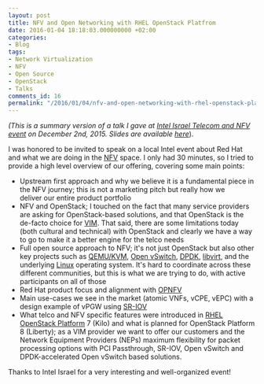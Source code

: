```yaml
---
layout: post
title: NFV and Open Networking with RHEL OpenStack Platfrom
date: 2016-01-04 18:18:03.000000000 +02:00
categories:
- Blog
tags:
- Network Virtualization
- NFV
- Open Source
- OpenStack
- Talks
comments_id: 16
permalink: "/2016/01/04/nfv-and-open-networking-with-rhel-openstack-platfrom/"
---
```

_(This is a summary version of a talk I gave at [Intel Israel Telecom and NFV event](http://www.telecomnews.co.il/%D7%A2%D7%AA%D7%99%D7%93-%D7%A2%D7%95%D7%9C%D7%9D-%D7%94%D7%A1%D7%9C%D7%95%D7%9C%D7%A8-%D7%9B%D7%A0%D7%A1-%D7%90%D7%99%D7%A0%D7%98%D7%9C-Intel-Israel-Telecom-NFV-event-2015.html) on December 2nd, 2015. Slides are available [here](https://github.com/nyechiel/presentation-slides/blob/master/20151202%20-%20Intel%20Israel%20Telecom%20Event%20-%20NFV%20and%20Open%20Networking.pdf)_).

I was honored to be invited to speak on a local Intel event about Red Hat and what we are doing in the [NFV](http://www.etsi.org/technologies-clusters/technologies/nfv) space. I only had 30 minutes, so I tried to provide a high level overview of our offering, covering some&nbsp;main points:

- Upstream first approach and why we believe it is a fundamental piece in the NFV journey; this is not a marketing pitch but really how we deliver&nbsp;our entire product portfolio
- NFV and OpenStack; I touched on the fact that many service providers are asking for OpenStack-based solutions, and that OpenStack is the de-facto choice for [VIM](https://www.ietf.org/proceedings/88/slides/slides-88-opsawg-6.pdf). That said, there are some limitations today (both cultural and technical) with OpenStack and clearly we have a way to go to make it a better engine for the telco needs
- Full open source approach to NFV; it's not just OpenStack but also other key projects such as [QEMU/KVM](http://wiki.qemu.org/Main_Page), [Open vSwitch](http://openvswitch.org/), [DPDK](http://dpdk.org/), [libvirt](http://libvirt.org/), and the underlying [Linux](https://www.kernel.org/) operating system. It's hard to coordinate across these different communities, but this is what we are trying to do, with active participants on all of those
- Red Hat product focus and alignment with [OPNFV](https://www.opnfv.org/)
- Main use-cases we see in the market (atomic VNFs, vCPE, vEPC) with a design example of vPGW using [SR-IOV](https://thenetworkway.wordpress.com/2015/03/05/red-hat-enterprise-linux-openstack-platform-6-sr-iov-networking-part-i-understanding-the-basics/)
- What telco and NFV specific features were introduced in [RHEL OpenStack Platform](https://www.redhat.com/en/technologies/linux-platforms/openstack-platform) 7 (Kilo) and what is planned for OpenStack Platform 8 (Liberty); as a VIM provider we want to offer&nbsp;our customers and the Network Equipment Providers (NEPs) maximum flexibility for packet processing options with PCI Passthrough, SR-IOV, Open vSwitch and DPDK-accelerated Open vSwitch based solutions.

Thanks to Intel Israel for a very interesting and well-organized event!

&nbsp;

